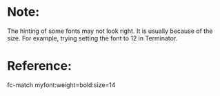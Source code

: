 

Note:
====================================

The hinting of some fonts may not look right.
It is usually because of the size.
For example, trying setting the font to 12 in Terminator.


Reference:
====================================

fc-match myfont:weight=bold:size=14

